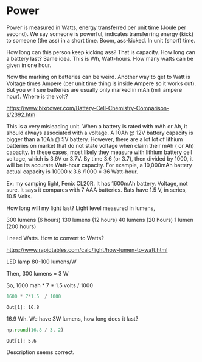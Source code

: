 # Power

Power is measured in Watts, energy transferred per unit time (Joule
per second). We say someone is powerful, indicates transferring energy
(kick) to someone (the ass) in a short time. Boom, ass-kicked. In unit
(short) time. 

How long can this person keep kicking ass? That is capacity. How long
can a battery last? Same idea. This is Wh, Watt-hours. How many watts
can be given in one hour.

Now the marking on batteries can be weird. Another way to get to Watt
is Voltage times Ampere (per unit time thing is inside Ampere so it
works out). But you will see batteries are usually only marked in mAh
(mili ampere hour). Where is the volt?

https://www.bixpower.com/Battery-Cell-Chemistry-Comparison-s/2392.htm

This is a very misleading unit. When a battery is rated with mAh or
Ah, it should always associated with a voltage. A 10Ah @ 12V battery
capacity is bigger than a 10Ah @ 5V battery. However, there are a lot
lot of lithium batteries on market that do not state voltage when
claim their mAh ( or Ah) capacity. In these cases, most likely they
measure with lithium battery cell voltage, which is 3.6V or 3.7V. By
time 3.6 (or 3.7), then divided by 1000, it will be its accurate
Watt-hour capacity. For example, a 10,000mAh battery actual capacity
is 10000 x 3.6 /1000 = 36 Watt-hour.

Ex: my camping light, Fenix CL20R. It has 1600mAh battery. Voltage,
not sure. It says it compares with 7 AAA batteries. Bats have 1.5 V,
in series, 10.5 Volts.

How long will my light last? Light level measured in lumens,

300 lumens (6 hours)
130 lumens (12 hours)
40 lumens (20 hours)
1 lumen (200 hours)

I need Watts. How to convert to Watts?

https://www.rapidtables.com/calc/light/how-lumen-to-watt.html

LED lamp	80-100 lumens/W

Then, 300 lumens = 3 W

So, 1600 mah * 7 * 1.5 volts / 1000

```python
1600 * 7*1.5  / 1000
```

```text
Out[1]: 16.8
```

16.9 Wh. We have 3W lumens, how long does it last?

```python
np.round(16.8 / 3, 2)
```

```text
Out[1]: 5.6
```

Description seems correct. 


